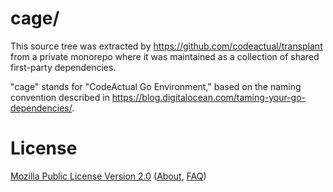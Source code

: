 # cage/

This source tree was extracted by https://github.com/codeactual/transplant from a private monorepo where it was maintained as a collection of shared first-party dependencies.

"cage" stands for "CodeActual Go Environment," based on the naming convention described in https://blog.digitalocean.com/taming-your-go-dependencies/.

# License

[Mozilla Public License Version 2.0](https://www.mozilla.org/en-US/MPL/2.0/) ([About](https://www.mozilla.org/en-US/MPL/), [FAQ](https://www.mozilla.org/en-US/MPL/2.0/FAQ/))
